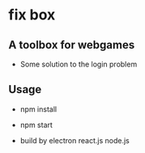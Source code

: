 # fix box


## A toolbox for webgames
+ Some solution to the login problem



## Usage

+ npm install
+ npm start

+ build by electron react.js node.js
